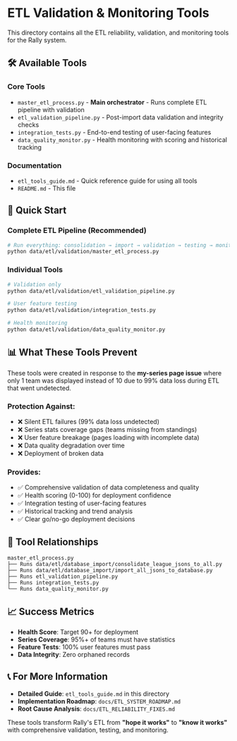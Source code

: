 # ETL Validation & Monitoring Tools

This directory contains all the ETL reliability, validation, and monitoring tools for the Rally system.

## **🛠️ Available Tools**

### **Core Tools**
- `master_etl_process.py` - **Main orchestrator** - Runs complete ETL pipeline with validation
- `etl_validation_pipeline.py` - Post-import data validation and integrity checks  
- `integration_tests.py` - End-to-end testing of user-facing features
- `data_quality_monitor.py` - Health monitoring with scoring and historical tracking

### **Documentation**
- `etl_tools_guide.md` - Quick reference guide for using all tools
- `README.md` - This file

## **🚀 Quick Start**

### **Complete ETL Pipeline (Recommended)**
```bash
# Run everything: consolidation → import → validation → testing → monitoring
python data/etl/validation/master_etl_process.py
```

### **Individual Tools**
```bash
# Validation only
python data/etl/validation/etl_validation_pipeline.py

# User feature testing
python data/etl/validation/integration_tests.py

# Health monitoring  
python data/etl/validation/data_quality_monitor.py
```

## **📊 What These Tools Prevent**

These tools were created in response to the **my-series page issue** where only 1 team was displayed instead of 10 due to 99% data loss during ETL that went undetected.

### **Protection Against:**
- ❌ Silent ETL failures (99% data loss undetected)
- ❌ Series stats coverage gaps (teams missing from standings)
- ❌ User feature breakage (pages loading with incomplete data)
- ❌ Data quality degradation over time
- ❌ Deployment of broken data

### **Provides:**
- ✅ Comprehensive validation of data completeness and quality
- ✅ Health scoring (0-100) for deployment confidence
- ✅ Integration testing of user-facing features
- ✅ Historical tracking and trend analysis
- ✅ Clear go/no-go deployment decisions

## **🔄 Tool Relationships**

```
master_etl_process.py
├── Runs data/etl/database_import/consolidate_league_jsons_to_all.py
├── Runs data/etl/database_import/import_all_jsons_to_database.py
├── Runs etl_validation_pipeline.py
├── Runs integration_tests.py
└── Runs data_quality_monitor.py
```

## **📈 Success Metrics**

- **Health Score**: Target 90+ for deployment
- **Series Coverage**: 95%+ of teams must have statistics  
- **Feature Tests**: 100% user features must pass
- **Data Integrity**: Zero orphaned records

## **📞 For More Information**

- **Detailed Guide**: `etl_tools_guide.md` in this directory
- **Implementation Roadmap**: `docs/ETL_SYSTEM_ROADMAP.md` 
- **Root Cause Analysis**: `docs/ETL_RELIABILITY_FIXES.md`

These tools transform Rally's ETL from **"hope it works"** to **"know it works"** with comprehensive validation, testing, and monitoring. 